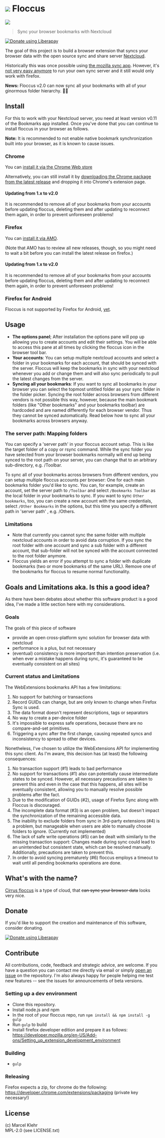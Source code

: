 # ![](https://raw.githubusercontent.com/marcelklehr/floccus/master/icons/logo.png) Floccus

![](https://raw.githubusercontent.com/marcelklehr/floccus/master/img/screen_firefox_options.png)

> Sync your browser bookmarks with Nextcloud

<a href="https://liberapay.com/marcelklehr/donate"><img alt="Donate using Liberapay" src="https://liberapay.com/assets/widgets/donate.svg"></a>

The goal of this project is to build a browser extension that syncs your browser data with the open source sync and share server [Nextcloud](https://nextcloud.com).

Historically this was once possible using [the mozilla sync app](https://github.com/owncloudarchive/mozilla_sync). However, it's [not very easy anymore](https://github.com/owncloudarchive/mozilla_sync/issues/33) to run your own sync server and it still would only work with firefox.

**News:** Floccus v2.0 can now sync all your bookmarks with all of your ginormous folder hierarchy. :weight_lifting_woman:

## Install

For this to work with your Nextcloud server, you need at least version v0.11 of the Bookmarks app installed. Once you've done that you can continue to install floccus in your browser as follows.

**Note:** It is recommended to not enable native bookmark synchronization built into your browser, as it is known to cause issues.

### Chrome

You can [install it via the Chrome Web store](https://chrome.google.com/webstore/detail/floccus-nextcloud-sync/fnaicdffflnofjppbagibeoednhnbjhg)

Alternatively, you can still install it by [downloading the Chrome package from the latest release](https://github.com/marcelklehr/floccus/releases/) and dropping it into Chrome's extension page.

#### Updating from 1.x to v2.0

It is recommended to remove all of your bookmarks from your accounts before updating floccus, deleting them and after updating to reconnect them again, in order to prevent unforeseen problems!

### Firefox

You can [install it via AMO](https://addons.mozilla.org/en-US/firefox/addon/floccus/).

(Note that AMO has to review all new releases, though, so you might need to wait a bit before you can install the latest release on firefox.)

#### Updating from 1.x to v2.0

It is recommended to remove all of your bookmarks from your accounts before updating floccus, deleting them and after updating to reconnect them again, in order to prevent unforeseen problems!

### Firefox for Android

Floccus is not supported by Firefox for Android, [yet](https://developer.mozilla.org/en-US/Add-ons/WebExtensions/API/bookmarks#Browser_compatibility).

## Usage

- **The options panel**; After installation the options pane will pop up allowing you to create accounts and edit their settings. You will be able to access this pane at all times by clicking the floccus icon in the browser tool bar.
- **Your accounts**: You can setup multiple nextcloud accounts and select a folder in your bookmarks for each account, that should be synced with the server. Floccus will keep the bookmarks in sync with your nextcloud whenever you add or change them and will also sync periodically to pull the latest changes from the server.
- **Syncing all your bookmarks**: If you want to sync all bookmarks in your browser you can select the topmost untitled folder as your sync folder in the folder picker. Syncing the root folder across browsers from different vendors is not possible this way, however, because the main bookmark folders (like "Other bookmarks" and your bookmarks toolbar) are hardcoded and are named differently for each browser vendor. Thus they cannot be synced automatically. Read below how to sync all your bookmarks across browsers anyway.

### The server path: Mapping folders

You can specify a 'server path' in your floccus account setup. This is like the target folder of a copy or rsync command. While the sync folder you have selected from your browser bookmarks normally will end up being synced to the root path on your server, you can change that to an arbitrary sub-directory, e.g. /Toolbar.

To sync all of your bookmarks across browsers from different vendors, you can setup multiple floccus accounts per browser: One for each main bookmarks folder you'd like to sync. You can, for example, create an account, set the server path to `/Toolbar` and select `/Bookmarks Toolbar` as the local folder in your bookmarks to sync. If you want to sync `Other bookmarks`, too, you can create a new account with the same credentials, select `/Other Bookmarks` in the options, but this time you specify a different path in 'server path' , e.g. /Others.

### Limitations

- Note that currently you cannot sync the same folder with multiple nextcloud accounts in order to avoid data corruption. If you sync the root folder with one account and sync a sub folder with a different account, that sub-folder will not be synced with the account connected to the root folder anymore.
- Floccus yields an error if you attempt to sync a folder with duplicate bookmarks (two or more bookmarks of the same URL). Remove one of the bookmarks for floccus to resume normal functionality.

## Goals and Limitations aka. Is this a good idea?

As there have been debates about whether this software product is a good idea, I've made a little section here with my considerations.

### Goals

The goals of this piece of software

- provide an open cross-platform sync solution for browser data with nextcloud
- performance is a plus, but not necessary
- (eventual) consistency is more important than intention preservation (i.e. when ever a mistake happens during sync, it's guaranteed to be eventually consistent on all sites)

### Current status and Limitations

The WebExtensions bookmarks API has a few limitations:

1.  No support for batching or transactions
2.  Record GUIDs can change, but are only known to change when Firefox Sync is used.
3.  The data format doesn't represent descriptions, tags or separators
4.  No way to create a per-device folder
5.  It's impossible to express safe operations, because there are no compare-and-set primitives.
6.  Triggering a sync after the first change, causing repeated syncs and inconsistency to spread to other devices.

Nonetheless, I've chosen to utilize the WebExtensions API for implementing this sync client. As I'm aware, this decision has (at least) the following consequences:

1.  No transaction support (\#1) leads to bad performance
2.  No support for transactions (\#1) also can potentially cause intermediate states to be synced. However, all necessary precautions are taken to prevent this and even in the case that this happens, all sites will be eventually consistent, allowing you to manually resolve possible problems after the fact.
3.  Due to the modification of GUIDs (\#2), usage of Firefox Sync along with Floccus is discouraged.
4.  The incomplete data format (\#3) is an open problem, but doesn't impact the synchronization of the remaining accessible data.
5.  The inability to exclude folders from sync in 3rd-party extensions (\#4) is a problem, but manageable when users are able to manually choose folders to ignore. (Currently not implemented)
6.  The lack of safe write operations (\#5) can be dealt with similarly to the missing transaction support: Changes made during sync could lead to an unintended but consistent state, which can be resolved manually. Additionally, precautions are taken to prevent this.
7.  In order to avoid syncing prematurely (\#6) floccus employs a timeout to wait until all pending bookmarks operations are done.

## What's with the name?

[Cirrus floccus](https://en.wikipedia.org/wiki/Cirrus_floccus) is a type of cloud, that <del>can sync your browser data</del> looks very nice.

## Donate

If you'd like to support the creation and maintenance of this software, consider donating.

<a href="https://liberapay.com/marcelklehr/donate"><img alt="Donate using Liberapay" src="https://liberapay.com/assets/widgets/donate.svg"></a>

## Contribute

All contributions, code, feedback and strategic advice, are welcome. If you have a question you can contact me directly via email or simply [open an issue](https://github.com/marcelklehr/floccus/issues/new) on the repository. I'm also always happy for people helping me test new features -- see the issues for announcements of beta versions.

### Setting up a dev environment

- Clone this repository.
- Install node.js and npm
- In the root of your floccus repo, run `npm install && npm install -g gulp`
- Run `gulp` to build
- Install firefox developer edition and prepare it as follows: https://developer.mozilla.org/en-US/Add-ons/Setting_up_extension_development_environment

### Building

- `gulp`

### Releasing

Firefox expects a zip, for chrome do the following: https://developer.chrome.com/extensions/packaging (private key necessary!)

## License

(c) Marcel Klehr  
MPL-2.0 (see LICENSE.txt)

